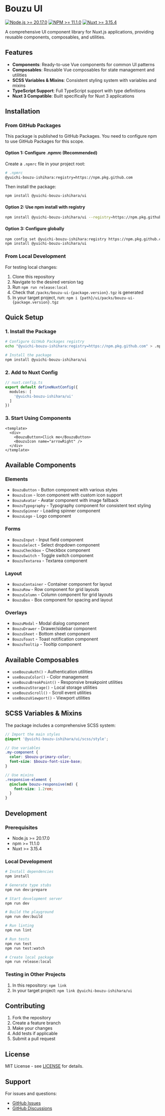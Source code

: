 # Bouzu UI

[![Node.js >= 20.17.0](https://img.shields.io/badge/Node.js-%3E=20.17.0-grey?labelColor=black)](https://nodejs.org) 
[![NPM >= 11.1.0](https://img.shields.io/badge/npm-%3E=11.1.0-grey?labelColor=black)](https://www.npmjs.com/)
[![Nuxt >= 3.15.4](https://img.shields.io/badge/Nuxt.js-%3E=3.15.4-grey?labelColor=black)](https://nuxt.com)

A comprehensive UI component library for Nuxt.js applications, providing reusable components, composables, and utilities.

## Features

- **Components**: Ready-to-use Vue components for common UI patterns
- **Composables**: Reusable Vue composables for state management and utilities
- **SCSS Variables & Mixins**: Consistent styling system with variables and mixins
- **TypeScript Support**: Full TypeScript support with type definitions
- **Nuxt 3 Compatible**: Built specifically for Nuxt 3 applications

## Installation

### From GitHub Packages

This package is published to GitHub Packages. You need to configure npm to use GitHub Packages for this scope.

#### Option 1: Configure .npmrc (Recommended)

Create a `.npmrc` file in your project root:

```bash
# .npmrc
@yuichi-bouzu-ishihara:registry=https://npm.pkg.github.com
```

Then install the package:

```bash
npm install @yuichi-bouzu-ishihara/ui
```

#### Option 2: Use npm install with registry

```bash
npm install @yuichi-bouzu-ishihara/ui --registry=https://npm.pkg.github.com
```

#### Option 3: Configure globally

```bash
npm config set @yuichi-bouzu-ishihara:registry https://npm.pkg.github.com
npm install @yuichi-bouzu-ishihara/ui
```

### From Local Development

For testing local changes:

1. Clone this repository
2. Navigate to the desired version tag
3. Run `npm run release:local`
4. Check that `/packs/bouzu-ui-{package.version}.tgz` is generated
5. In your target project, run: `npm i {path}/ui/packs/bouzu-ui-{package.version}.tgz`

## Quick Setup

### 1. Install the Package

```bash
# Configure GitHub Packages registry
echo "@yuichi-bouzu-ishihara:registry=https://npm.pkg.github.com" > .npmrc

# Install the package
npm install @yuichi-bouzu-ishihara/ui
```

### 2. Add to Nuxt Config

```typescript
// nuxt.config.ts
export default defineNuxtConfig({
  modules: [
    '@yuichi-bouzu-ishihara/ui'
  ]
})
```

### 3. Start Using Components

```vue
<template>
  <div>
    <BouzuButton>Click me</BouzuButton>
    <BouzuIcon name="arrowRight" />
  </div>
</template>
```

## Available Components

### Elements
- `BouzuButton` - Button component with various styles
- `BouzuIcon` - Icon component with custom icon support
- `BouzuAvatar` - Avatar component with image fallback
- `BouzuTypography` - Typography component for consistent text styling
- `BouzuSpinner` - Loading spinner component
- `BouzuLogo` - Logo component

### Forms
- `BouzuInput` - Input field component
- `BouzuSelect` - Select dropdown component
- `BouzuCheckbox` - Checkbox component
- `BouzuSwitch` - Toggle switch component
- `BouzuTextarea` - Textarea component

### Layout
- `BouzuContainer` - Container component for layout
- `BouzuRow` - Row component for grid layouts
- `BouzuColumn` - Column component for grid layouts
- `BouzuBox` - Box component for spacing and layout

### Overlays
- `BouzuModal` - Modal dialog component
- `BouzuDrawer` - Drawer/sidebar component
- `BouzuSheet` - Bottom sheet component
- `BouzuToast` - Toast notification component
- `BouzuTooltip` - Tooltip component

## Available Composables

- `useBouzuAuth()` - Authentication utilities
- `useBouzuColor()` - Color management
- `useBouzuBreakPoint()` - Responsive breakpoint utilities
- `useBouzuStorage()` - Local storage utilities
- `useBouzuScroll()` - Scroll event utilities
- `useBouzuViewport()` - Viewport utilities

## SCSS Variables & Mixins

The package includes a comprehensive SCSS system:

```scss
// Import the main styles
@import '@yuichi-bouzu-ishihara/ui/scss/style';

// Use variables
.my-component {
  color: $bouzu-primary-color;
  font-size: $bouzu-font-size-base;
}

// Use mixins
.responsive-element {
  @include bouzu-responsive(md) {
    font-size: 1.2rem;
  }
}
```

## Development

### Prerequisites

- Node.js >= 20.17.0
- npm >= 11.1.0
- Nuxt >= 3.15.4

### Local Development

```bash
# Install dependencies
npm install

# Generate type stubs
npm run dev:prepare

# Start development server
npm run dev

# Build the playground
npm run dev:build

# Run linting
npm run lint

# Run tests
npm run test
npm run test:watch

# Create local package
npm run release:local
```

### Testing in Other Projects

1. In this repository: `npm link`
2. In your target project: `npm link @yuichi-bouzu-ishihara/ui`

## Contributing

1. Fork the repository
2. Create a feature branch
3. Make your changes
4. Add tests if applicable
5. Submit a pull request

## License

MIT License - see [LICENSE](LICENSE) for details.

## Support

For issues and questions:
- [GitHub Issues](https://github.com/yuichi-bouzu-ishihara/ui/issues)
- [GitHub Discussions](https://github.com/yuichi-bouzu-ishihara/ui/discussions)
